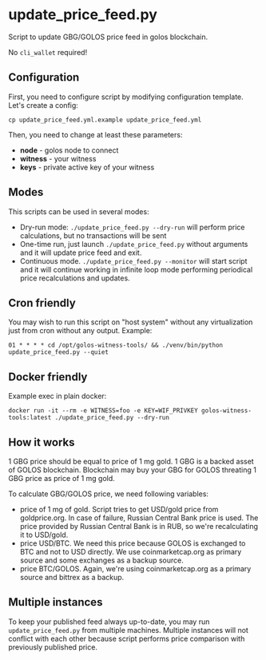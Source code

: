 update\_price\_feed.py
======================

Script to update GBG/GOLOS price feed in golos blockchain.

No `cli_wallet` required!

Configuration
-------------

First, you need to configure script by modifying configuration template. Let's create a config:

`cp update_price_feed.yml.example update_price_feed.yml`

Then, you need to change at least these parameters:

* **node** - golos node to connect
* **witness** - your witness
* **keys** - private active key of your witness

Modes
-----

This scripts can be used in several modes:

* Dry-run mode: `./update_price_feed.py --dry-run` will perform price calculations, but no transactions will be sent
* One-time run, just launch `./update_price_feed.py` without arguments and it will update price feed and exit.
* Continuous mode. `./update_price_feed.py --monitor` will start script and it will continue working in infinite loop mode
  performing periodical price recalculations and updates.

Cron friendly
-------------

You may wish to run this script on "host system" without any virtualization just from cron without any output.
Example:

```
01 * * * * cd /opt/golos-witness-tools/ && ./venv/bin/python update_price_feed.py --quiet
```

Docker friendly
---------------

Example exec in plain docker:

```
docker run -it --rm -e WITNESS=foo -e KEY=WIF_PRIVKEY golos-witness-tools:latest ./update_price_feed.py --dry-run
```

How it works
------------

1 GBG price should be equal to price of 1 mg gold.
1 GBG is a backed asset of GOLOS blockchain. Blockchain may buy your GBG for GOLOS threating 1 GBG price as price of 1
mg gold.

To calculate GBG/GOLOS price, we need following variables:

* price of 1 mg of gold. Script tries to get USD/gold price from goldprice.org. In case of failure, Russian Central Bank
  price is used. The price provided by Russian Central Bank is in RUB, so we're recalculating it to USD/gold.
* price USD/BTC. We need this price because GOLOS is exchanged to BTC and not to USD directly. We use coinmarketcap.org
  as primary source and some exchanges as a backup source.
* price BTC/GOLOS. Again, we're using coinmarketcap.org as a primary source and bittrex as a backup.


Multiple instances
------------------

To keep your published feed always up-to-date, you may run `update_price_feed.py` from multiple machines. Multiple
instances will not conflict with each other because script performs price comparison with previously published price.

